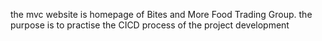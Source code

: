 the mvc website is homepage of Bites and More Food Trading Group.
the purpose is to practise the CICD process of the project development
